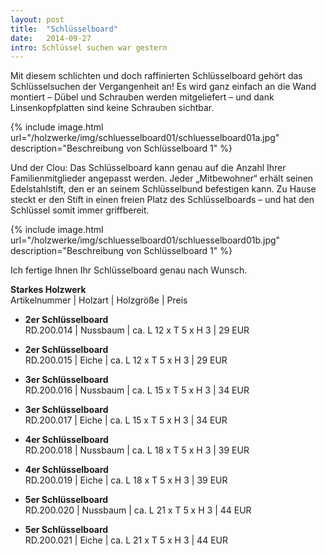 ```yaml
---
layout: post
title:  "Schlüsselboard"
date:   2014-09-27
intro: Schlüssel suchen war gestern
---
```


Mit diesem schlichten und doch raffinierten Schlüsselboard gehört das Schlüsselsuchen der Vergangenheit an! 
Es wird ganz einfach an die Wand montiert – 
Dübel und Schrauben werden mitgeliefert – 
und dank Linsenkopfplatten sind keine Schrauben sichtbar.  


{% include image.html url="/holzwerke/img/schluesselboard01/schluesselboard01a.jpg" description="Beschreibung von Schlüsselboard 1" %}

Und der Clou: 
Das Schlüsselboard kann genau auf die Anzahl Ihrer Familienmitglieder angepasst werden. 
Jeder „Mitbewohner“ erhält seinen Edelstahlstift, den er an seinem Schlüsselbund befestigen kann. 
Zu Hause steckt er den Stift in einen freien Platz des Schlüsselboards – 
und hat den Schlüssel somit immer griffbereit.

{% include image.html url="/holzwerke/img/schluesselboard01/schluesselboard01b.jpg" description="Beschreibung von Schlüsselboard 1" %}

Ich fertige Ihnen Ihr Schlüsselboard genau nach Wunsch.

**Starkes Holzwerk**   
Artikelnummer \| Holzart \| Holzgröße \| Preis

* **2er Schlüsselboard**       
	RD.200.014  \| 	Nussbaum \| ca. L 12 x T 5 x H 3 \| 29 EUR
	
* **2er Schlüsselboard**       
	RD.200.015  \| 	Eiche \| ca. L 12 x T 5 x H 3 \| 29 EUR

* **3er Schlüsselboard**       
	RD.200.016  \| 	Nussbaum \| ca. L 15 x T 5 x H 3 \| 34 EUR

* **3er Schlüsselboard**       
	RD.200.017  \| 	Eiche \| ca. L 15 x T 5 x H 3 \| 34 EUR
	
* **4er Schlüsselboard**       
	RD.200.018  \| 	Nussbaum \| ca. L 18 x T 5 x H 3 \| 39 EUR
	
* **4er Schlüsselboard**       
	RD.200.019  \| 	Eiche \| ca. L 18 x T 5 x H 3 \| 39 EUR
	
* **5er Schlüsselboard**       
	RD.200.020  \| 	Nussbaum \| ca. L 21 x T 5 x H 3 \| 44 EUR

* **5er Schlüsselboard**       
	RD.200.021  \| 	Eiche \| ca. L 21 x T 5 x H 3 \| 44 EUR

